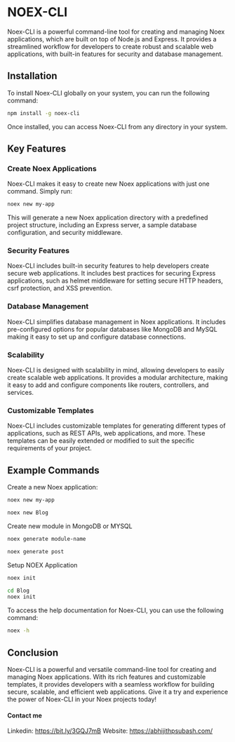 # NOEX-CLI

Noex-CLI is a powerful command-line tool for creating and managing Noex applications, which are built on top of Node.js and Express. It provides a streamlined workflow for developers to create robust and scalable web applications, with built-in features for security and database management.

## Installation

To install Noex-CLI globally on your system, you can run the following command:

```bash
npm install -g noex-cli

```

Once installed, you can access Noex-CLI from any directory in your system.

## Key Features

### Create Noex Applications

Noex-CLI makes it easy to create new Noex applications with just one command. Simply run:

```bash
noex new my-app
```

This will generate a new Noex application directory with a predefined project structure, including an Express server, a sample database configuration, and security middleware.

### Security Features

Noex-CLI includes built-in security features to help developers create secure web applications. It includes best practices for securing Express applications, such as helmet middleware for setting secure HTTP headers, csrf protection, and XSS prevention.

### Database Management

Noex-CLI simplifies database management in Noex applications. It includes pre-configured options for popular databases like MongoDB and MySQL making it easy to set up and configure database connections.

### Scalability

Noex-CLI is designed with scalability in mind, allowing developers to easily create scalable web applications. It provides a modular architecture, making it easy to add and configure components like routers, controllers, and services.

### Customizable Templates

Noex-CLI includes customizable templates for generating different types of applications, such as REST APIs, web applications, and more. These templates can be easily extended or modified to suit the specific requirements of your project.

## Example Commands

Create a new Noex application:

```bash
noex new my-app

noex new Blog
```

Create new module in MongoDB or MYSQL

```bash
noex generate module-name

noex generate post
```

Setup NOEX Application

```bash
noex init

cd Blog
noex init
```

To access the help documentation for Noex-CLI, you can use the following command:

```bash
noex -h
```

## Conclusion

Noex-CLI is a powerful and versatile command-line tool for creating and managing Noex applications. With its rich features and customizable templates, it provides developers with a seamless workflow for building secure, scalable, and efficient web applications. Give it a try and experience the power of Noex-CLI in your Noex projects today!

#### Contact me

Linkedin: https://bit.ly/3GQJ7mB
Website: https://abhijithpsubash.com/
